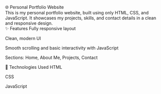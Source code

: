 🌐 Personal Portfolio Website
<br>
This is my personal portfolio website, built using only HTML, CSS, and JavaScript. It showcases my projects, skills, and contact details in a clean and responsive design.
<br>
✨ Features
Fully responsive layout

Clean, modern UI

Smooth scrolling and basic interactivity with JavaScript

Sections: Home, About Me, Projects, Contact

🚀 Technologies Used
HTML

CSS

JavaScript
